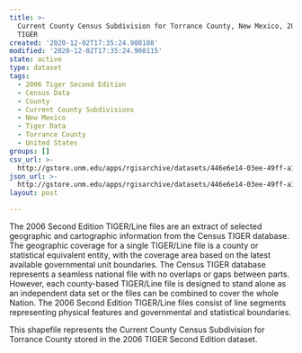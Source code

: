 ```yaml
---
title: >-
  Current County Census Subdivision for Torrance County, New Mexico, 2006se
  TIGER
created: '2020-12-02T17:35:24.908108'
modified: '2020-12-02T17:35:24.908115'
state: active
type: dataset
tags:
  - 2006 Tiger Second Edition
  - Census Data
  - County
  - Current County Subdivisions
  - New Mexico
  - Tiger Data
  - Torrance County
  - United States
groups: []
csv_url: >-
  http://gstore.unm.edu/apps/rgisarchive/datasets/446e6e14-03ee-49ff-a185-9e9ab3e93832/tgr2006se_torr_cousubcu.derived.csv
json_url: >-
  http://gstore.unm.edu/apps/rgisarchive/datasets/446e6e14-03ee-49ff-a185-9e9ab3e93832/tgr2006se_torr_cousubcu.derived.json
layout: post

---
```

The 2006 Second Edition TIGER/Line files are an extract of selected geographic and cartographic information from the Census TIGER database.  The geographic coverage for a single TIGER/Line file is a county or statistical equivalent entity, with the coverage area based on the latest available governmental unit boundaries. The Census TIGER database represents a seamless national file with no overlaps or gaps between parts.  However, each county-based TIGER/Line file is designed to stand alone as an independent data set or the files can be combined to cover the whole Nation.  The 2006 Second Edition  TIGER/Line files consist of line segments representing physical features and governmental and statistical boundaries.  

This shapefile represents the Current County Census Subdivision for Torrance County stored in the 2006 TIGER Second Edition dataset.
